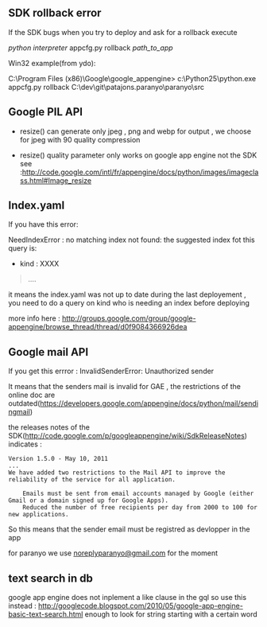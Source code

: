 ## SDK rollback error ##

If the SDK bugs when you try to deploy and ask for a rollback execute

_python interpreter_ appcfg.py rollback _path\_to\_app_

Win32 example(from ydo):

C:\Program Files (x86)\Google\google\_appengine> c:\Python25\python.exe appcfg.py rollback C:\dev\git\patajons.paranyo\paranyo\src

## Google PIL API ##

- resize() can generate only jpeg , png and webp for output , we choose for jpeg with 90 quality compression

- resize() quality parameter only works on google app engine not the SDK see :http://code.google.com/intl/fr/appengine/docs/python/images/imageclass.html#Image_resize

## Index.yaml ##


If you have this error:

NeedIndexError : no matching index not found:
the suggested index fot this query is:
- kind : XXXX
> ....


it means the index.yaml was not up to date during the last deployement , you need to do a query on kind who is needing an index before deploying

more info here : http://groups.google.com/group/google-appengine/browse_thread/thread/d0f9084366926dea

## Google mail API ##

If you get this errror : InvalidSenderError: Unauthorized sender

It means that the senders mail is invalid for GAE , the restrictions of the online doc are outdated(https://developers.google.com/appengine/docs/python/mail/sendingmail)

the releases notes of the SDK(http://code.google.com/p/googleappengine/wiki/SdkReleaseNotes) indicates :

```
Version 1.5.0 - May 10, 2011
...
We have added two restrictions to the Mail API to improve the reliability of the service for all application.

    Emails must be sent from email accounts managed by Google (either Gmail or a domain signed up for Google Apps).
    Reduced the number of free recipients per day from 2000 to 100 for new applications. 
```

So this means that the sender email must be registred as devlopper in the app

for paranyo we use noreplyparanyo@gmail.com for the moment

## text search in db ##

google app engine does not inplement a like clause in the gql so use this instead :
http://googlecode.blogspot.com/2010/05/google-app-engine-basic-text-search.html
enough to look for string starting with a certain word